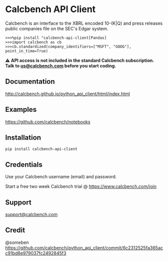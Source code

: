 # Calcbench API Client

Calcbench is an interface to the XBRL encoded 10-(K|Q) and press releases public companies file on the SEC's Edgar system.

    >>>%pip install "calcbench-api-client[Pandas]
    >>>import calcbench as cb
    >>>cb.standardized(company_identifiers=["MSFT", "GOOG"], point_in_time=True)

:warning: **API access is not included in the standard Calcbench subscription. Talk to us@calcbench.com before you start coding.**

## Documentation

http://calcbench.github.io/python_api_client/html/index.html

## Examples

https://github.com/calcbench/notebooks

## Installation

    pip install calcbench-api-client

## Credentials

Use your Calcbench username (email) and password.

Start a free two week Calcbench trial @ https://www.calcbench.com/join

## Support

support@calcbench.com

## Credit

@someben https://github.com/calcbench/python_api_client/commit/6c2312525fa365acc91bd8e979037fc2492845f3
